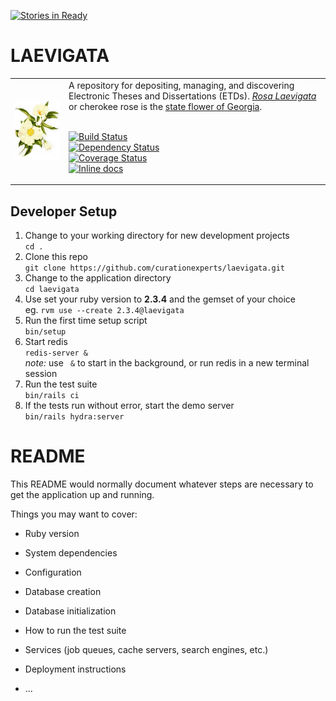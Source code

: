 [![Stories in Ready](https://badge.waffle.io/curationexperts/laevigata.png?label=ready&title=Ready)](https://waffle.io/curationexperts/laevigata)
# LAEVIGATA

<table width="100%">
<tr><td>
<img alt="Rosa Laevigata image" src="app/assets/images/RosaLaevigata.jpg">
</td><td>
A repository for depositing, managing, and discovering 
Electronic Theses and Dissertations (ETDs). 
<a href="https://en.wikipedia.org/wiki/Rosa_laevigata"><em>Rosa Laevigata</em></a>
or cherokee rose is the <a href="https://georgia.gov/georgia-facts-and-symbols">state flower of Georgia</a>.
<br/><br/>

[![Build Status](https://travis-ci.org/curationexperts/laevigata.svg?branch=master)](https://travis-ci.org/curationexperts/laevigata)      
[![Dependency Status](https://gemnasium.com/badges/github.com/curationexperts/laevigata.svg)](https://gemnasium.com/github.com/curationexperts/laevigata)     
[![Coverage Status](https://coveralls.io/repos/github/curationexperts/laevigata/badge.svg?branch=master)](https://coveralls.io/github/curationexperts/laevigata?branch=master)    
[![Inline docs](http://inch-ci.org/github/curationexperts/laevigata.svg?branch=master)](http://inch-ci.org/github/curationexperts/laevigata)    

</td></tr>
</table>

## Developer Setup

1) Change to your working directory for new development projects   
    `cd .`
1) Clone this repo   
    `git clone https://github.com/curationexperts/laevigata.git`
1) Change to the application directory  
    `cd laevigata`
1) Use set your ruby version to **2.3.4** and the gemset of your choice  
    eg. `rvm use --create 2.3.4@laevigata`
1) Run the first time setup script  
    `bin/setup`
1) Start redis  
    `redis-server &`  
    *note:* use ` &` to start in the background, or run redis in a new terminal session  
1) Run the test suite  
    `bin/rails ci`
1) If the tests run without error, start the demo server  
    `bin/rails hydra:server`


# README

This README would normally document whatever steps are necessary to get the
application up and running.

Things you may want to cover:

* Ruby version

* System dependencies

* Configuration

* Database creation

* Database initialization

* How to run the test suite

* Services (job queues, cache servers, search engines, etc.)

* Deployment instructions

* ...